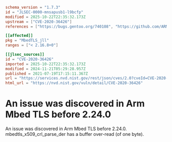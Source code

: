 ```toml
schema_version = "1.7.3"
id = "JLSEC-0000-mnsapusb1-l9bcfp"
modified = 2025-10-22T22:35:32.173Z
upstream = ["CVE-2020-36426"]
references = ["https://bugs.gentoo.org/740108", "https://github.com/ARMmbed/mbedtls/releases/tag/v2.16.8", "https://github.com/ARMmbed/mbedtls/releases/tag/v2.24.0", "https://github.com/ARMmbed/mbedtls/releases/tag/v2.7.17", "https://lists.debian.org/debian-lts-announce/2022/12/msg00036.html", "https://bugs.gentoo.org/740108", "https://github.com/ARMmbed/mbedtls/releases/tag/v2.16.8", "https://github.com/ARMmbed/mbedtls/releases/tag/v2.24.0", "https://github.com/ARMmbed/mbedtls/releases/tag/v2.7.17", "https://lists.debian.org/debian-lts-announce/2022/12/msg00036.html"]

[[affected]]
pkg = "MbedTLS_jll"
ranges = ["< 2.16.8+0"]

[[jlsec_sources]]
id = "CVE-2020-36426"
imported = 2025-10-22T22:35:32.173Z
modified = 2024-11-21T05:29:28.957Z
published = 2021-07-19T17:15:11.367Z
url = "https://services.nvd.nist.gov/rest/json/cves/2.0?cveId=CVE-2020-36426"
html_url = "https://nvd.nist.gov/vuln/detail/CVE-2020-36426"
```

# An issue was discovered in Arm Mbed TLS before 2.24.0

An issue was discovered in Arm Mbed TLS before 2.24.0. mbedtls_x509_crl_parse_der has a buffer over-read (of one byte).

